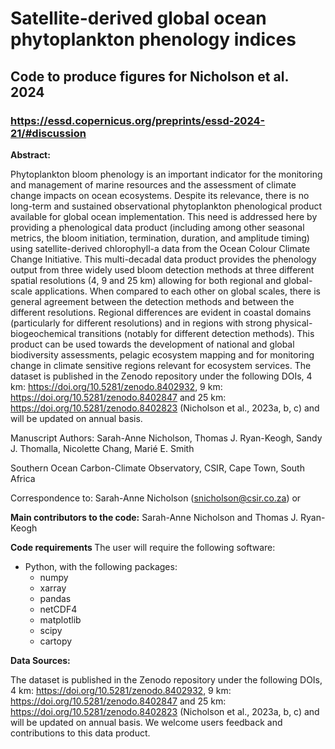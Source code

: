 # Satellite-derived global ocean phytoplankton phenology indices 

## Code to produce figures for Nicholson et al. 2024 
### https://essd.copernicus.org/preprints/essd-2024-21/#discussion

<b>Abstract: </b>

Phytoplankton bloom phenology is an important indicator for the monitoring and management of marine resources and the assessment of climate change impacts on ocean ecosystems. Despite its relevance, there is no long-term and sustained observational phytoplankton phenological product available for global ocean implementation. This need is addressed here by providing a phenological data product (including among other seasonal metrics, the bloom initiation, termination, duration, and amplitude timing) using satellite-derived chlorophyll-a data from the Ocean Colour Climate Change Initiative. This multi-decadal data product provides the phenology output from three widely used bloom detection methods at three different spatial resolutions (4, 9 and 25 km) allowing for both regional and global-scale applications. When compared to each other on global scales, there is general agreement between the detection methods and between the different resolutions. Regional differences are evident in coastal domains (particularly for different resolutions) and in regions with strong physical-biogeochemical transitions (notably for different detection methods). This product can be used towards the development of national and global biodiversity assessments, pelagic ecosystem mapping and for monitoring change in climate sensitive regions relevant for ecosystem services. The dataset is published in the Zenodo repository under the following DOIs, 4 km: https://doi.org/10.5281/zenodo.8402932, 9 km: https://doi.org/10.5281/zenodo.8402847 and 25 km: https://doi.org/10.5281/zenodo.8402823 (Nicholson et al., 2023a, b, c) and will be updated on annual basis.

Manuscript Authors:
Sarah-Anne Nicholson, Thomas J. Ryan-Keogh, Sandy J. Thomalla, Nicolette Chang, Marié E. Smith

Southern Ocean Carbon-Climate Observatory, CSIR, Cape Town, South Africa

Correspondence to: Sarah-Anne Nicholson (snicholson@csir.co.za) or 

<b> Main contributors to the code:</b>
Sarah-Anne Nicholson and Thomas J. Ryan-Keogh

<b> Code requirements </b>
The user will require the following software:
- Python, with the following packages:
  - numpy
  - xarray
  - pandas
  - netCDF4
  - matplotlib
  - scipy
  - cartopy

 <b> Data Sources: </b>

The dataset is published in the Zenodo repository under the following DOIs, 4 km: https://doi.org/10.5281/zenodo.8402932, 9 km: https://doi.org/10.5281/zenodo.8402847 and 25 km: https://doi.org/10.5281/zenodo.8402823 (Nicholson et al., 2023a, b, c) and will be updated on annual basis. We welcome users feedback and contributions to this data product.


 
